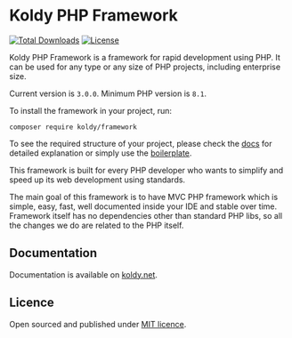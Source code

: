 # Koldy PHP Framework

[![Total Downloads](https://poser.pugx.org/koldy/framework/downloads)](https://packagist.org/packages/koldy/framework) [![License](https://poser.pugx.org/koldy/framework/license)](https://packagist.org/packages/koldy/framework)

Koldy PHP Framework is a framework for rapid development using PHP. It can be used for any type or any size of PHP projects, including enterprise size.

Current version is `3.0.0`. Minimum PHP version is `8.1`.

To install the framework in your project, run:

```shell
composer require koldy/framework
```

To see the required structure of your project, please check the [docs](https://koldy.net) for detailed explanation or simply use the [boilerplate](https://github.com/koldy/boilerplate).

This framework is built for every PHP developer who wants to simplify and speed up its web development using standards.

The main goal of this framework is to have MVC PHP framework which is simple, easy, fast, well documented inside your IDE and stable over time. Framework itself has no dependencies other than standard PHP libs, so all the changes we do are related to the PHP itself.

## Documentation

Documentation is available on [koldy.net](https://koldy.net).

## Licence

Open sourced and published under [MIT licence](http://opensource.org/licenses/MIT).
